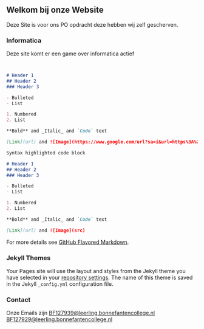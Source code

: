 ## Welkom bij onze Website

Deze Site is voor ons PO opdracht deze hebben wij zelf gescherven.

### Informatica

Deze site komt er een game over informatica actief

```markdown


# Header 1
## Header 2
### Header 3

- Bulleted
- List

1. Numbered
2. List

**Bold** and _Italic_ and `Code` text

[Link](url) and ![Image](https://www.google.com/url?sa=i&url=https%3A%2F%2Fwww.veggipedia.nl%2Fgroentenenfruit%2Fjonagold&psig=AOvVaw1-YWmOF5lEZg_uWtJEMxUJ&ust=1604664970125000&source=images&cd=vfe&ved=0CAIQjRxqFwoTCJC49_2w6-wCFQAAAAAdAAAAABAF)
```
```markdown
Syntax highlighted code block

# Header 1
## Header 2
### Header 3

- Bulleted
- List

1. Numbered
2. List

**Bold** and _Italic_ and `Code` text

[Link](url) and ![Image](src)
```
For more details see [GitHub Flavored Markdown](https://guides.github.com/features/mastering-markdown/).

### Jekyll Themes

Your Pages site will use the layout and styles from the Jekyll theme you have selected in your [repository settings](https://github.com/BingTheKingNLL/BE-Informatica/settings). The name of this theme is saved in the Jekyll `_config.yml` configuration file.

### Contact

Onze Emails zijn 
BF127939@leerling.bonnefantencollege.nl
BF127929@leerling.bonnefantencollege.nl
